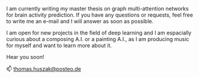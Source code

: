 I am currently writing my master thesis on graph multi-attention networks for brain activity prediction. 
If you have any questions or requests, feel free to write me an e-mail and I will answer as soon as possible. 

I am open for new projects in the field of deep learning and I am espacially curious about a composing A.I. 
or a painting A.I., as I am producing music for myself and want to learn more about it. 


Hear you soon!


📫 thomas.huszak@posteo.de
